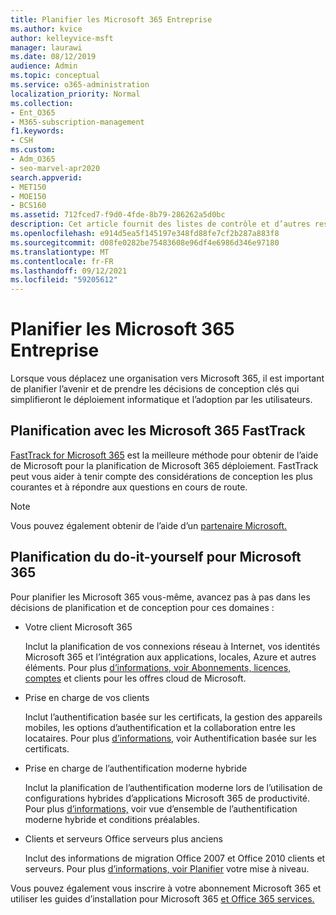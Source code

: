 ```yaml
---
title: Planifier les Microsoft 365 Entreprise
ms.author: kvice
author: kelleyvice-msft
manager: laurawi
ms.date: 08/12/2019
audience: Admin
ms.topic: conceptual
ms.service: o365-administration
localization_priority: Normal
ms.collection:
- Ent_O365
- M365-subscription-management
f1.keywords:
- CSH
ms.custom:
- Adm_O365
- seo-marvel-apr2020
search.appverid:
- MET150
- MOE150
- BCS160
ms.assetid: 712fced7-f9d0-4fde-8b79-286262a5d0bc
description: Cet article fournit des listes de contrôle et d’autres ressources à planifier pour Microsoft 365 Entreprise déploiement.
ms.openlocfilehash: e914d5ea5f145197e348fd88fe7cf2b287a883f8
ms.sourcegitcommit: d08fe0282be75483608e96df4e6986d346e97180
ms.translationtype: MT
ms.contentlocale: fr-FR
ms.lasthandoff: 09/12/2021
ms.locfileid: "59205612"
---
```

# <a name="plan-for-microsoft-365-enterprise"></a>Planifier les Microsoft 365 Entreprise

Lorsque vous déplacez une organisation vers Microsoft 365, il est important de planifier l’avenir et de prendre les décisions de conception clés qui simplifieront le déploiement informatique et l’adoption par les utilisateurs. 

## <a name="planning-with-microsoft-365-fasttrack"></a>Planification avec les Microsoft 365 FastTrack

[FastTrack for Microsoft 365](https://www.microsoft.com/fasttrack/microsoft-365) est la meilleure méthode pour obtenir de l’aide de Microsoft pour la planification de Microsoft 365 déploiement. FastTrack peut vous aider à tenir compte des considérations de conception les plus courantes et à répondre aux questions en cours de route. 

>[!Note]
>Vous pouvez également obtenir de l’aide d’un [partenaire Microsoft.](https://www.microsoft.com/solution-providers/home)
>

## <a name="do-it-yourself-planning-for-microsoft-365"></a>Planification du do-it-yourself pour Microsoft 365

Pour planifier les Microsoft 365 vous-même, avancez pas à pas dans les décisions de planification et de conception pour ces domaines :

- Votre client Microsoft 365

  Inclut la planification de vos connexions réseau à Internet, vos identités Microsoft 365 et l’intégration aux applications, locales, Azure et autres éléments. Pour plus [d’informations, voir Abonnements, licences, comptes](subscriptions-licenses-accounts-and-tenants-for-microsoft-cloud-offerings.md) et clients pour les offres cloud de Microsoft.

- Prise en charge de vos clients

  Inclut l’authentification basée sur les certificats, la gestion des appareils mobiles, les options d’authentification et la collaboration entre les locataires. Pour plus [d’informations,](microsoft-365-client-support-certificate-based-authentication.md) voir Authentification basée sur les certificats.

- Prise en charge de l’authentification moderne hybride

  Inclut la planification de l’authentification moderne lors de l’utilisation de configurations hybrides d’applications Microsoft 365 de productivité. Pour plus [d’informations,](hybrid-modern-auth-overview.md) voir vue d’ensemble de l’authentification moderne hybride et conditions préalables.

- Clients et serveurs Office serveurs plus anciens

  Inclut des informations de migration Office 2007 et Office 2010 clients et serveurs. Pour plus [d’informations, voir Planifier](plan-upgrade-previous-versions-office.md) votre mise à niveau.

Vous pouvez également vous inscrire à votre abonnement Microsoft 365 et utiliser les guides d’installation pour Microsoft 365 [et Office 365 services.](setup-guides-for-microsoft-365.md)
